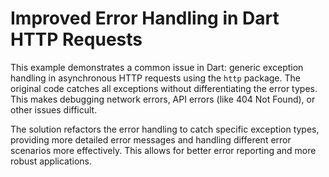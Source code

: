 # Improved Error Handling in Dart HTTP Requests

This example demonstrates a common issue in Dart: generic exception handling in asynchronous HTTP requests using the `http` package.  The original code catches all exceptions without differentiating the error types. This makes debugging network errors, API errors (like 404 Not Found), or other issues difficult.

The solution refactors the error handling to catch specific exception types, providing more detailed error messages and handling different error scenarios more effectively. This allows for better error reporting and more robust applications.
